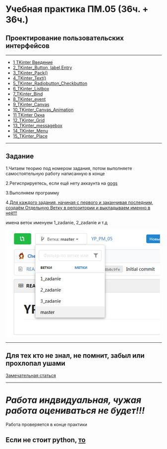 # Учебная практика ПМ.05 (36ч. + 36ч.)

## Проектирование пользовательских интерфейсов

---

- [1 TKinter Введение](1_TKinter_Введение.pdf)
- [2_TKinter_Button, label,Entry](<2_TKinter_Pack().pdf>)
- [3_TKinter_Pack()](<3_TKinter_Grid().pdf>)
- [4_TKinter_Text()](4_TKinter_Text.pdf)
- [5_TKinter_Radiobutton_Checkbutton](5_TKinter_Radiobutton_Checkbutton.pdf)
- [6_TKinter_Listbox](6_TKinter_Listbox.pdf)
- [7_TKinter_Bind](7_TKinter_Bind.pdf)
- [8_TKinter_event](8_TKinter_event.pdf)
- [9_TKinter_Canvas](9_TKinter_Canvas.pdf)
- [10_TKinter_Canvas_Animation](10_TKinter_Canvas_Animation.pdf)
- [11 TKinter Окна](11_TKinter_Окна.pdf)
- [12_TKinter_Grid](<12_TKinter_Grid().pdf>)
- [13_TKinter_messagebox](13_TKinter_messagebox.pdf)
- [14_TKinter_Menu](14_TKinter_Menu.pdf)
- [15_TKinter_Place](15_TKinter_Place.pdf)

---

## Задание

1.Читаем теорию под номером задания, потом выполняете самостоятельную работу написанную в конце

2.Регисnрируетесь, если ещё нету аккаунта на [gogs](http://192.168.124.42:3000/)

3.Выполняем программу

4.<ins>Для каждого задания, начиная с первого и заканчивая последним, создаём Отдельную Ветку в репозитории и выкладываем именно в неё!!! </ins>

имена веток именуем 1_zadanie, 2_zadanie и т.д

![1](Screenshot_2.png)

---

## Для тех кто не знал, не помнит, забыл или прохлопал ушами

[Замечательная статься](https://gist.github.com/rdnvndr/cb21a06c5a71fd71213aed1619380b8e)

---

# _Работа индвидуальная, чужая работа оцениваться не будет!!!_

Работа проверяется в конце практики

## Если не стоит python, [то](https://www.python.org/downloads/release/python-370/)
